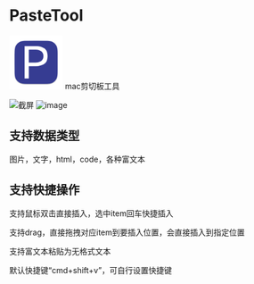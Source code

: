 
# PasteTool
<img src="./PasteDirect/Resource/Assets.xcassets/AppIcon.appiconset/PasteDirect256@1x.png" width="96">
mac剪切板工具

![截屏](https://github.com/nanshanyi/PasteDirect/assets/16298146/16cffa3f-42a8-4f7d-84ed-39b9aa9868fe)
<img width="520" alt="image" src="https://github.com/user-attachments/assets/da36e288-a071-4bbd-854b-a50342c50bd8">

## 支持数据类型
图片，文字，html，code，各种富文本

## 支持快捷操作
支持鼠标双击直接插入，选中item回车快捷插入

支持drag，直接拖拽对应item到要插入位置，会直接插入到指定位置

支持富文本粘贴为无格式文本

默认快捷键“cmd+shift+v”，可自行设置快捷键


